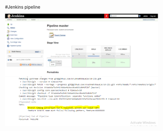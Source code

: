 #Jenkins pipeline

![Jenkins view](images/JenkinsView.PNG)
![Bad naming convention](images/bad-naming-convention.PNG)